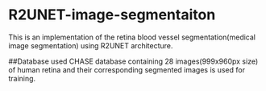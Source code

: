 # R2UNET-image-segmentaiton
This is an implementation of the retina blood vessel segmentation(medical image segmentation) using R2UNET architecture.

##Database used
CHASE database containing 28 images(999x960px size) of human retina and their corresponding segmented images is used for training.

